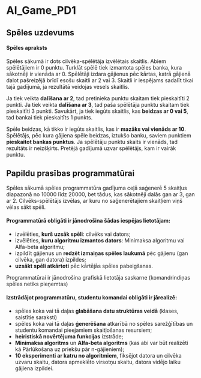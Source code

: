 # AI_Game_PD1

## Spēles uzdevums
#### Spēles apraksts 
Spēles sākumā ir dots cilvēka-spēlētāja izvēlētais skaitlis. Abiem spēlētājiem ir 0 punktu. Turklāt spēlē tiek izmantota spēles banka, kura sākotnēji ir vienāda ar 0. Spēlētāji izdara gājienus pēc kārtas, katrā gājienā dalot pašreizējā brīdī esošu skaitli ar 2 vai 3. Skaitli ir iespējams sadalīt tikai tajā gadījumā, ja rezultātā veidojas vesels skaitlis.

Ja tiek veikta **dalīšana ar 2**, tad pretinieka punktu skaitam tiek pieskaitīti 2 punkti. Ja tiek veikta **dalīšana ar 3**, tad paša spēlētāja punktu skaitam tiek pieskaitīti 3 punkti. Savukārt, ja tiek iegūts skaitlis, kas **beidzas ar 0 vai 5**, tad bankai tiek pieskaitīts 1 punkts. 

Spēle beidzas, kā tikko ir iegūts skaitlis, kas ir **mazāks vai vienāds ar 10**. Spēlētājs, pēc kura gājiena spēle beidzas, iztukšo banku, saviem punktiem **pieskaitot bankas punktus**. Ja spēlētāju punktu skaits ir vienāds, tad rezultāts ir neizšķirts. Pretējā gadījumā uzvar spēlētājs, kam ir vairāk punktu. 

## Papildu prasības programmatūrai 
Spēles sākumā spēles programmatūra gadījuma ceļā saģenerē 5 skaitļus diapazonā no 10000 līdz 20000, bet tādus, kas sākotnēji dalās gan ar 3, gan ar 2. Cilvēks-spēlētājs izvēlas, ar kuru no saģenerētajiem skaitļiem viņš vēlas sākt spēli.

#### Programmatūrā obligāti ir jānodrošina šādas iespējas lietotājam: 
- izvēlēties, **kurš uzsāk spēli**: cilvēks vai dators;
- izvēlēties, **kuru algoritmu izmantos dators**: Minimaksa algoritmu vai Alfa-beta algoritmu;
- izpildīt gājienus un **redzēt izmaiņas spēles laukumā** pēc gājienu (gan cilvēka, gan datora) izpildes;
- **uzsākt spēli atkārtoti** pēc kārtējās spēles pabeigšanas.

Programmatūrai ir jānodrošina grafiskā lietotāja saskarne (komandrindiņas spēles netiks pieņemtas)

#### Izstrādājot programmatūru, studentu komandai obligāti ir jārealizē:
- spēles koka vai tā daļas **glabāšana datu struktūras veidā** (klases, saistītie saraksti)
- spēles koka vai tā daļas **ģenerēšana** atkarībā no spēles sarežģītības un studentu komandai pieejamiem skaitļošanas resursiem;
- **heiristiskā novērtējuma funkcijas** izstrāde;
- **Minimaksa algoritms** un **Alfa-beta algoritms** (kas abi var būt realizēti kā Pārlūkošana uz priekšu pār n-gājieniem);
- **10 eksperimenti ar katru no algoritmiem**, fiksējot datora un cilvēka uzvaru skaitu, datora apmeklēto virsotņu skaitu, datora vidējo laiku gājiena izpildei.